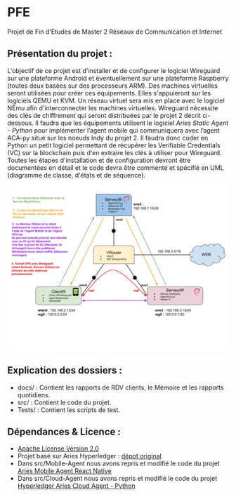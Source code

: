 # PFE

Projet de Fin d'Etudes de Master 2 Réseaux de Communication et Internet

## Présentation du projet :

L'objectif de ce projet est d'installer et de configurer le logiciel Wireguard sur une plateforme Android et éventuellement sur une plateforme Raspberry (toutes deux basées sur des processeurs ARM).
Des machines virtuelles seront utilisées pour créer ces équipements.
Elles s'appuieront sur les logiciels QEMU et KVM.
Un réseau virtuel sera mis en place avec le logiciel NEmu afin d'interconnecter les machines virtuelles.
Wireguard nécessite des clés de chiffrement qui seront distribuées par le projet 2 décrit ci-dessous.
Il faudra que les équipements utilisent le logiciel *Aries Static Agent - Python* pour implémenter l’agent mobile qui communiquera avec l’agent ACA-py situé sur les noeuds Indy du projet 2.
Il faudra donc coder en Python un petit logiciel permettant de récupérer les Verifiable Credentials (VC) sur la blockchain puis d'en extraire les clés à utiliser pour Wireguard.
Toutes les étapes d'installation et de configuration devront être documentées en détail et le code devra être commenté et spécifié en UML (diagramme de classe, d'états et de séquence).


![alt text](https://github.com/Sixelas/PFE/blob/main/docs/wk_reports/S7/topologieV3.jpg)

## Explication des dossiers :

- docs/ : Contient les rapports de RDV clients, le Mémoire et les rapports quotidiens.
- src/ : Contient le code du projet.
- Tests/ : Contient les scripts de test.

## Dépendances & Licence :

- [Apache License Version 2.0](https://github.com/Sixelas/PFE/blob/main/LICENSE.md)
- Projet basé sur Aries Hyperledger : [dépot original](https://github.com/hyperledger/aries)
- Dans src/Mobile-Agent nous avons repris et modifié le code du projet
[Aries Mobile Agent React Native](https://github.com/hyperledger/aries-mobile-agent-react-native)
- Dans src/Cloud-Agent nous avons repris et modifié le code du projet [Hyperledger Aries Cloud Agent - Python](https://github.com/hyperledger/aries-cloudagent-python)